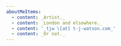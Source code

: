 ```yaml
---
aboutMeItems:
  - content: _Artist._
  - content: _London and elsewhere._
  - content: '_tjw \[at] t-j-watson.com_'
  - content: _Or not._
---
```



